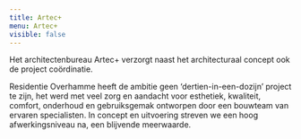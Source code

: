 ```yaml
---
title: Artec+
menu: Artec+
visible: false
---
```


Het architectenbureau Artec+ verzorgt naast het architecturaal concept ook de project coördinatie.

Residentie Overhamme heeft de ambitie geen ‘dertien-in-een-dozijn’ project te zijn, het werd met veel zorg en aandacht voor esthetiek, kwaliteit, comfort, onderhoud en gebruiksgemak ontworpen door een bouwteam van ervaren specialisten. In concept en uitvoering streven we een hoog afwerkingsniveau na, een blijvende meerwaarde.